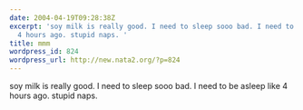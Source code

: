 ```yaml
---
date: 2004-04-19T09:28:38Z
excerpt: 'soy milk is really good. I need to sleep sooo bad. I need to be asleep like
  4 hours ago. stupid naps. '
title: mmm
wordpress_id: 824
wordpress_url: http://new.nata2.org/?p=824
---
```


soy milk is really good. I need to sleep sooo bad. I need to be asleep like 4 hours ago. stupid naps. 
